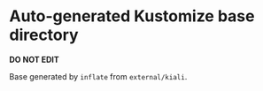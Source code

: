 # Auto-generated Kustomize base directory
**DO NOT EDIT**

Base generated by `inflate` from `external/kiali`.
